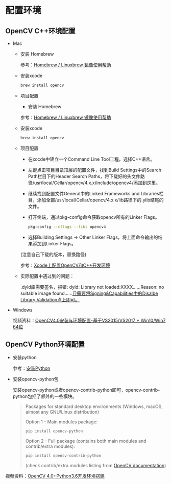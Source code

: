 <!--
 * @Author       : Bingqiang Zhou
 * @Date         : 2021-01-24 17:47:45
 * @LastEditors  : Bingqiang Zhou
 * @LastEditTime : 2021-01-24 17:56:26
 * @Description  : 
-->

# 配置环境

## OpenCV C++环境配置

- Mac
  - 安装 Homebrew

    参考：[Homebrew / Linuxbrew 镜像使用帮助](https://mirrors.tuna.tsinghua.edu.cn/help/homebrew/)

  - 安装xcode

    ```bash
    brew install opencv
    ```

  - 项目配置
    - 安装 Homebrew

    参考：[Homebrew / Linuxbrew 镜像使用帮助](https://mirrors.tuna.tsinghua.edu.cn/help/homebrew/)

  - 安装xcode

    ```bash
    brew install opencv
    ```

  - 项目配置
  
    - 在xocde中建立一个Command Line Tool工程，选择C++语言。
    - 左键点击项目目录顶层的配置文件，找到Build Settings中的Search Path栏目下的Header Search Paths，将下载好的头文件路径/usr/local/Cellar/opencv/4.x.x/include/opencv4/添加到这里。
    - 继续找到配置文件General中的Linked Frameworks and Libraries栏目，添加全部/usr/local/Cellar/opencv/4.x.x/lib路径下的.ylib结尾的文件。
    - 打开终端，通过pkg-config命令获取opencv所有的Linker Flags。

        ```bash
        pkg-config --cflags --libs opencv4
        ```

    - 选择Building Settings -> Other Linker Flags，将上面命令输出的结果添加到Linker Flags。

    (注意自己下载的版本，替换路径)

    参考：[Xcode上配置OpenCV和C++开发环境](https://gy23333.github.io/2020/01/16/Xcode上配置OpenCV和C-开发环境/)
  
  - 实际配置中遇过到的问题：
    
    .dyld库需要签名，报错: dyld: Library not loaded:XXXX......Reason: no suitable image found......[只需要将Signing&Capabilities中的Disalbe Library Validation点上即可。](https://github.com/opencv/opencv/issues/15645)


- Windows

    视频资料：[OpenCV4.0安装与环境配置-基于VS2015/VS2017 + Win10/Win7 64位](https://www.bilibili.com/video/BV1Dt411C79M)

## OpenCV Python环境配置

- 安装python
  
  参考：[安装Python](https://www.liaoxuefeng.com/wiki/1016959663602400/1016959856222624)

- 安装opencv-python包

  安装opencv-python或者opencv-contrib-python即可，opencv-contrib-python包括了额外的一些模块。

  >Packages for standard desktop environments (Windows, macOS, almost any GNU/Linux distribution)
  >
  >Option 1 - Main modules package: 
  >
  >```python
  >pip install opencv-python
  >```
  >
  >Option 2 - Full package (contains both main modules and contrib/extra modules): 
  >
  >```python
  >pip install opencv-contrib-python 
  >```
  >
  >(check contrib/extra modules listing from [OpenCV documentation](https://docs.opencv.org/master/))

视频资料：[OpenCV 4.0+Python3.6开发环境搭建](https://www.bilibili.com/video/BV1pb411C7VP)
